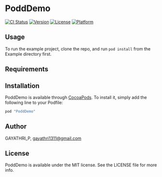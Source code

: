 # PoddDemo

[![CI Status](http://img.shields.io/travis/GAYATHRI_P/PoddDemo.svg?style=flat)](https://travis-ci.org/GAYATHRI_P/PoddDemo)
[![Version](https://img.shields.io/cocoapods/v/PoddDemo.svg?style=flat)](http://cocoapods.org/pods/PoddDemo)
[![License](https://img.shields.io/cocoapods/l/PoddDemo.svg?style=flat)](http://cocoapods.org/pods/PoddDemo)
[![Platform](https://img.shields.io/cocoapods/p/PoddDemo.svg?style=flat)](http://cocoapods.org/pods/PoddDemo)

## Usage

To run the example project, clone the repo, and run `pod install` from the Example directory first.

## Requirements

## Installation

PoddDemo is available through [CocoaPods](http://cocoapods.org). To install
it, simply add the following line to your Podfile:

```ruby
pod "PoddDemo"
```

## Author

GAYATHRI_P, gayathri1311@gmail.com

## License

PoddDemo is available under the MIT license. See the LICENSE file for more info.
